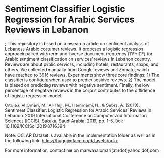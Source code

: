 # Sentiment Classifier Logistic Regression for Arabic Services Reviews in Lebanon
;
This repository is based on a research article on sentiment analysis of Lebanese Arabic costumer reviews. It proposes a logistic regression approach paired with term and inverse document frequency (TF*IDF) for Arabic sentiment classification on services’ reviews in Lebanon country. Reviews are about public services, including hotels, restaurants, shops, and others. We collected manually from Google reviews and Zomato, which have reached to 3916 reviews. Experiments show three core findings: 1) The classifier is confident when used to predict positive reviews. 2) The model is biased on predicting reviews with negative sentiment. Finally, the low percentage of negative reviews in the corpus contributes to the diffidence of logistic regression model.

Cite as: Al Omari, M., Al-Hajj, M., Hammami, N., & Sabra, A. (2019). Sentiment Classifier: Logistic Regression for Arabic Services’ Reviews in Lebanon. 2019 International Conference on Computer and Information Sciences (ICCIS), Sakaka, Saudi Arabia, 2019, pp. 1-5. Doi: 10.1109/ICCISci.2019.8716394

Note: OCLAR Dataset is available in the implementation folder as well as in the following link: https://huggingface.co/datasets/oclar

For more information: contact me on marwanalomari(at)(dot)yahoo(dot)com
